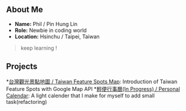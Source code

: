 ## About Me

* **Name:** Phil / Pin Hung Lin
* **Role:** Newbie in coding world
* **Location:** Hsinchu / Taipei, Taiwan

> keep learning ! 

## Projects

*[台灣觀光景點地圖 / Taiwan Feature Spots Map](https://linooohon.github.io/googlemap/14_feature_spots.html): Introduction of Taiwan Feature Spots with Google Map API
*[輕便行事曆(In Progress) / Personal Calendar](https://linooohon1997.azurewebsites.net/Calendar_App/Calender.html): A light calender that I make for myself to add small task(refactoring)
